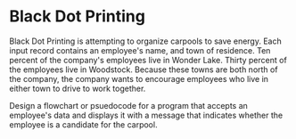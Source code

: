 # Black Dot Printing

Black Dot Printing is attempting to organize carpools to save energy. Each input record contains an employee's name, and town of residence. Ten percent of the company's employees live in Wonder Lake. Thirty percent of the employees live in Woodstock. Because these towns are both north of the company, the company wants to encourage employees who live in either town to drive to work together.

Design a flowchart or psuedocode for a program that accepts an employee's data and displays it with a message that indicates whether the employee is a candidate for the carpool.

